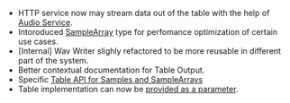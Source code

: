 * HTTP service now may stream data out of the table with the help of [Audio Service](/docs/user/http/readme.md#audio-service).
* Intoroduced [SampleArray](/docs/user/api/readme.md#samplearray) type for perfomance optimization of certain use cases. 
* [Internal] Wav Writer slighly refactored to be more reusable in different part of the system.
* Better contextual documentation for Table Output.
* Specific [Table API for Samples and SampleArrays](/docs/user/api/outputs/table-output.md#sample-type)
* Table implementation can now be [provided as a parameter](/docs/user/api/outputs/table-output.md#custom-table-implementation).
